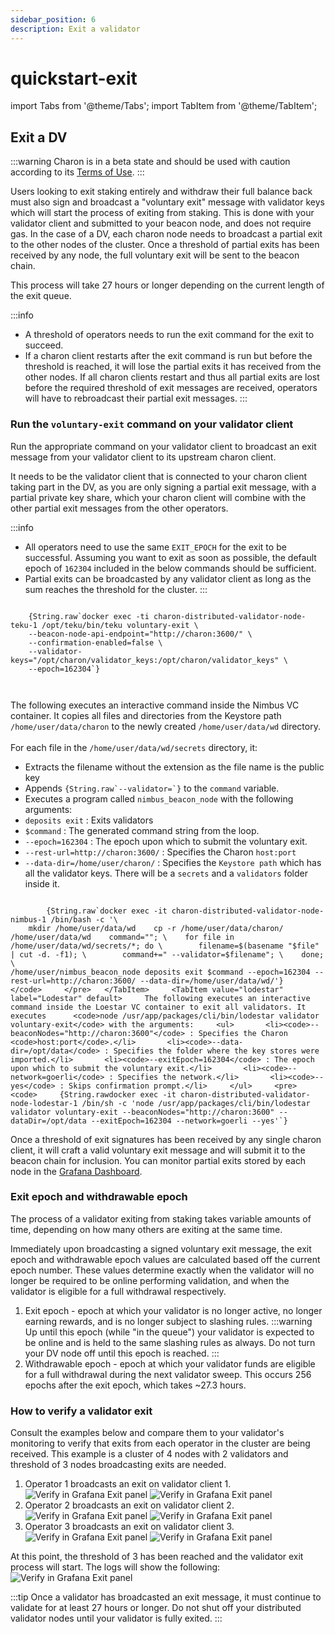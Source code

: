 ```yaml
---
sidebar_position: 6
description: Exit a validator
---
```


# quickstart-exit

import Tabs from '@theme/Tabs'; import TabItem from '@theme/TabItem';

## Exit a DV

:::warning Charon is in a beta state and should be used with caution according to its [Terms of Use](https://obol.tech/terms.pdf). :::

Users looking to exit staking entirely and withdraw their full balance back must also sign and broadcast a "voluntary exit" message with validator keys which will start the process of exiting from staking. This is done with your validator client and submitted to your beacon node, and does not require gas. In the case of a DV, each charon node needs to broadcast a partial exit to the other nodes of the cluster. Once a threshold of partial exits has been received by any node, the full voluntary exit will be sent to the beacon chain.

This process will take 27 hours or longer depending on the current length of the exit queue.

:::info

* A threshold of operators needs to run the exit command for the exit to succeed.
* If a charon client restarts after the exit command is run but before the threshold is reached, it will lose the partial exits it has received from the other nodes. If all charon clients restart and thus all partial exits are lost before the required threshold of exit messages are received, operators will have to rebroadcast their partial exit messages. :::

### Run the `voluntary-exit` command on your validator client

Run the appropriate command on your validator client to broadcast an exit message from your validator client to its upstream charon client.

It needs to be the validator client that is connected to your charon client taking part in the DV, as you are only signing a partial exit message, with a partial private key share, which your charon client will combine with the other partial exit messages from the other operators.

:::info

* All operators need to use the same `EXIT_EPOCH` for the exit to be successful. Assuming you want to exit as soon as possible, the default epoch of `162304` included in the below commands should be sufficient.
* Partial exits can be broadcasted by any validator client as long as the sum reaches the threshold for the cluster. :::

```
      
    {String.raw`docker exec -ti charon-distributed-validator-node-teku-1 /opt/teku/bin/teku voluntary-exit \
    --beacon-node-api-endpoint="http://charon:3600/" \
    --confirmation-enabled=false \
    --validator-keys="/opt/charon/validator_keys:/opt/charon/validator_keys" \
    --epoch=162304`}
      
    
```

The following executes an interactive command inside the Nimbus VC container. It copies all files and directories from the Keystore path `/home/user/data/charon` to the newly created `/home/user/data/wd` directory.\
\
For each file in the `/home/user/data/wd/secrets` directory, it:

* Extracts the filename without the extension as the file name is the public key
* Appends ``{String.raw`--validator=`}`` to the `command` variable.
* Executes a program called `nimbus_beacon_node` with the following arguments:
* `deposits exit` : Exits validators
* `$command` : The generated command string from the loop.
* `--epoch=162304` : The epoch upon which to submit the voluntary exit.
* `--rest-url=http://charon:3600/` : Specifies the Charon `host:port`
* `--data-dir=/home/user/charon/` : Specifies the `Keystore path` which has all the validator keys. There will be a `secrets` and a `validators` folder inside it.

```
      
        {String.raw`docker exec -it charon-distributed-validator-node-nimbus-1 /bin/bash -c '\
    mkdir /home/user/data/wd    cp -r /home/user/data/charon/ /home/user/data/wd    command=""; \    for file in /home/user/data/wd/secrets/*; do \        filename=$(basename "$file" | cut -d. -f1); \        command+=" --validator=$filename"; \    done; \
/home/user/nimbus_beacon_node deposits exit $command --epoch=162304 --rest-url=http://charon:3600/ --data-dir=/home/user/data/wd/'}       </code>     </pre>   </TabItem>     <TabItem value="lodestar" label="Lodestar" default>     The following executes an interactive command inside the Loestar VC container to exit all validators. It executes      <code>node /usr/app/packages/cli/bin/lodestar validator voluntary-exit</code> with the arguments:     <ul>       <li><code>--beaconNodes="http://charon:3600"</code> : Specifies the Charon <code>host:port</code>.</li>       <li><code>--data-dir=/opt/data</code> : Specifies the folder where the key stores were imported.</li>       <li><code>--exitEpoch=162304</code> : The epoch upon which to submit the voluntary exit.</li>       <li><code>--network=goerli</code> : Specifies the network.</li>       <li><code>--yes</code> : Skips confirmation prompt.</li>     </ul>     <pre>       <code>     {String.rawdocker exec -it charon-distributed-validator-node-lodestar-1 /bin/sh -c 'node /usr/app/packages/cli/bin/lodestar validator voluntary-exit --beaconNodes="http://charon:3600" --dataDir=/opt/data --exitEpoch=162304 --network=goerli --yes'`}

```

Once a threshold of exit signatures has been received by any single charon client, it will craft a valid voluntary exit message and will submit it to the beacon chain for inclusion. You can monitor partial exits stored by each node in the [Grafana Dashboard](https://github.com/ObolNetwork/charon-distributed-validator-node).

### Exit epoch and withdrawable epoch

The process of a validator exiting from staking takes variable amounts of time, depending on how many others are exiting at the same time.

Immediately upon broadcasting a signed voluntary exit message, the exit epoch and withdrawable epoch values are calculated based off the current epoch number. These values determine exactly when the validator will no longer be required to be online performing validation, and when the validator is eligible for a full withdrawal respectively.

1. Exit epoch - epoch at which your validator is no longer active, no longer earning rewards, and is no longer subject to slashing rules. :::warning Up until this epoch (while "in the queue") your validator is expected to be online and is held to the same slashing rules as always. Do not turn your DV node off until this epoch is reached. :::
2. Withdrawable epoch - epoch at which your validator funds are eligible for a full withdrawal during the next validator sweep. This occurs 256 epochs after the exit epoch, which takes \~27.3 hours.

### How to verify a validator exit

Consult the examples below and compare them to your validator's monitoring to verify that exits from each operator in the cluster are being received. This example is a cluster of 4 nodes with 2 validators and threshold of 3 nodes broadcasting exits are needed.

1. Operator 1 broadcasts an exit on validator client 1. ![Verify in Grafana Exit panel](https://github.com/ObolNetwork/obol-docs/blob/main/img/ExitPromQuery-01.png) ![Verify in Grafana Exit panel](https://github.com/ObolNetwork/obol-docs/blob/main/img/DutyExit-01.png)
2. Operator 2 broadcasts an exit on validator client 2. ![Verify in Grafana Exit panel](https://github.com/ObolNetwork/obol-docs/blob/main/img/ExitPromQuery-02.png) ![Verify in Grafana Exit panel](https://github.com/ObolNetwork/obol-docs/blob/main/img/DutyExit-02.png)
3. Operator 3 broadcasts an exit on validator client 3. ![Verify in Grafana Exit panel](https://github.com/ObolNetwork/obol-docs/blob/main/img/ExitPromQuery-03.png) ![Verify in Grafana Exit panel](https://github.com/ObolNetwork/obol-docs/blob/main/img/DutyExit-03.png)

At this point, the threshold of 3 has been reached and the validator exit process will start. The logs will show the following: ![Verify in Grafana Exit panel](https://github.com/ObolNetwork/obol-docs/blob/main/img/ExitLogs.png)

:::tip Once a validator has broadcasted an exit message, it must continue to validate for at least 27 hours or longer. Do not shut off your distributed validator nodes until your validator is fully exited. :::
